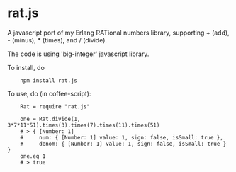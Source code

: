 # rat.js
A javascript port of my Erlang RATional numbers library,
supporting + (add), - (minus), * (times), and / (divide).

The code is using 'big-integer' javascript library.

To install, do

        npm install rat.js

To use, do (in coffee-script):

        Rat = require "rat.js"

        one = Rat.divide(1, 3*7*11*51).times(3).times(7).times(11).times(51)
        # > { [Number: 1]
        #     num: { [Number: 1] value: 1, sign: false, isSmall: true },
        #     denom: { [Number: 1] value: 1, sign: false, isSmall: true } }
        one.eq 1
        # > true



